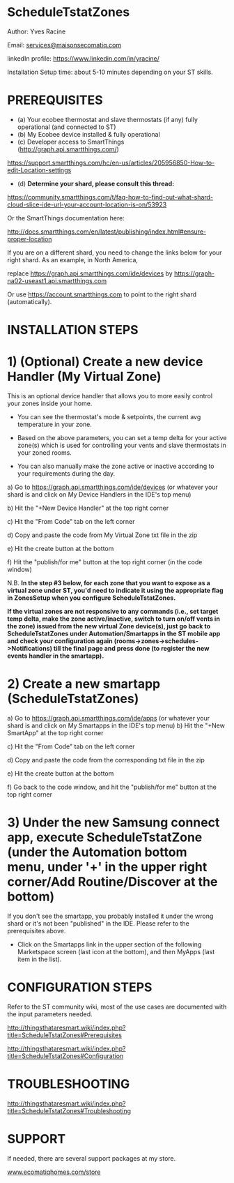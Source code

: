 ScheduleTstatZones
==================

Author: Yves Racine

Email: services@maisonsecomatiq.com

linkedIn profile: https://www.linkedin.com/in/yracine/

Installation Setup time: about 5-10 minutes depending on your ST skills.


PREREQUISITES
=====================

- (a) Your ecobee thermostat and slave thermostats (if any) fully operational (and connected to ST)
- (b) My Ecobee device installed & fully operational
- (c) Developer access to SmartThings (http://graph.api.smartthings.com/)

https://support.smartthings.com/hc/en-us/articles/205956850-How-to-edit-Location-settings

- (d) <b> Determine your shard, please consult this thread: </b> 


https://community.smartthings.com/t/faq-how-to-find-out-what-shard-cloud-slice-ide-url-your-account-location-is-on/53923

Or the SmartThings documentation here:

http://docs.smartthings.com/en/latest/publishing/index.html#ensure-proper-location

If you are on a different shard, you need to change the links below for your right shard. 
As an example, in North America, 

replace https://graph.api.smartthings.com/ide/devices by https://graph-na02-useast1.api.smartthings.com


Or use  https://account.smartthings.com to point to the right shard (automatically).



INSTALLATION STEPS
=====================


# 1) (Optional) Create a new device Handler (My Virtual Zone)

This is an optional device handler that allows you to more easily control your zones
inside your home. 

- You can see the thermostat's mode & setpoints, the current avg temperature in your zone. 

- Based on the above parameters, you can set a temp delta
for your active zone(s) which is used for controlling your vents and slave thermostats in your zoned rooms. 

- You can also manually make the zone active or inactive according to
your requirements during the day.

a) Go to https://graph.api.smartthings.com/ide/devices   (or whatever your shard is and click on My Device Handlers in the IDE's top menu)

b) Hit the "+New Device Handler" at the top right corner

c) Hit the "From Code" tab on the left corner

d) Copy and paste the code  from My Virtual Zone txt file in the zip 

e) Hit the create button at the bottom

f) Hit the "publish/for me" button at the top right corner (in the code window)

N.B. <b> In the step #3 below, for each zone that you want to expose as a virtual zone under ST, you'd need to
indicate it using the appropriate flag in ZonesSetup when you configure ScheduleTstatZones.

If the virtual zones are not responsive to any commands (i.e., set target temp delta, make the zone active/inactive, switch to turn on/off vents in the zone) issued from the new virtual Zone device(s), just go back to ScheduleTstatZones under Automation/Smartapps in the ST mobile app and check your configuration again (rooms->zones->schedules->Notifications) till the final page and press done (to register the new events handler in the smartapp).</b>


# 2) Create a new smartapp (ScheduleTstatZones)


a) Go to https://graph.api.smartthings.com/ide/apps  (or whatever your shard is and click on My Smartapps in the IDE's top menu)
b) Hit the "+New SmartApp" at the top right corner

c) Hit the "From Code" tab on the left corner

d) Copy and paste the code  from the corresponding txt file in the zip

e) Hit the create button at the bottom


f) Go back to the code window, and hit the "publish/for me" button at the top right corner 



# 3) Under the new Samsung connect app, execute ScheduleTstatZone (under the Automation bottom menu, under '+' in the upper right corner/Add Routine/Discover at the bottom) 

If you don't see the smartapp, you probably installed it under the wrong shard or it's not been "published" in the IDE. Please refer to the prerequisites above.

- Click on the Smartapps link in the upper section of the following Marketspace screen (last icon at the bottom), and then MyApps (last item in the list).


CONFIGURATION STEPS
=====================

Refer to the ST community wiki, most of the use cases are documented with the input parameters needed.


http://thingsthataresmart.wiki/index.php?title=ScheduleTstatZones#Prerequisites

http://thingsthataresmart.wiki/index.php?title=ScheduleTstatZones#Configuration

TROUBLESHOOTING
=====================

http://thingsthataresmart.wiki/index.php?title=ScheduleTstatZones#Troubleshooting


SUPPORT
========

If needed, there are several support packages at my store.

www.ecomatiqhomes.com/store
